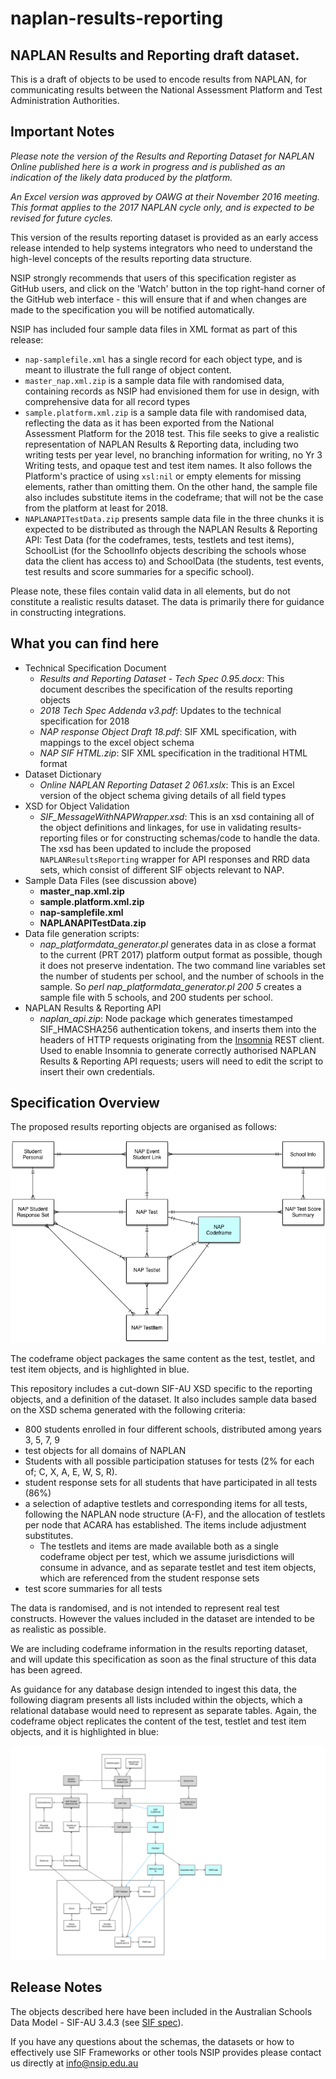 # naplan-results-reporting


## NAPLAN Results and Reporting draft dataset. 
This is a draft of objects to be used to  encode results from NAPLAN, for communicating results between the National Assessment Platform and Test Administration Authorities.

## Important Notes

_Please note the version of the Results and Reporting Dataset for NAPLAN Online published here is a work in progress and is published as an indication of the likely data produced by the platform._
 
_An Excel version was approved by OAWG at their November 2016 meeting. This format applies to the 2017 NAPLAN cycle only, and is expected to be revised for future cycles._ 


This version of the results reporting dataset is provided as an early access release intended to help systems integrators who need to understand the high-level concepts of the results reporting data structure.

NSIP strongly recommends that users of this specification register as GitHub users, and click on the 'Watch' button in the top right-hand corner of the GitHub web interface - this will ensure that if and when changes are made to the specification you will be notified automatically.

NSIP has included four sample data files in XML format as part of this release: 

* `nap-samplefile.xml` has a single record for each object type, and is meant to illustrate the full range of object content.
* `master_nap.xml.zip` is a sample data file with randomised data, containing records as NSIP had envisioned them for use in design, with comprehensive data for all record types
* `sample.platform.xml.zip` is a sample data file with randomised data, reflecting the data as it has been exported from the National Assessment Platform for the 2018 test. This file seeks to give a realistic representation of NAPLAN Results & Reporting data, including two writing tests per year level, no branching information for writing, no Yr 3 Writing tests, and opaque test and test item names. It also follows the Platform's practice of using `xsl:nil` or empty elements for missing elements, rather than omitting them. On the other hand, the sample file also includes substitute items in the codeframe; that will not be the case from the platform at least for 2018.
* `NAPLANAPITestData.zip` presents sample data file in the three chunks it is expected to be distributed as through the NAPLAN Results & Reporting API: Test Data (for the codeframes, tests, testlets and test items), SchoolList (for the SchoolInfo objects describing the schools whose data the client has access to) and SchoolData (the students, test events, test results and score summaries for a specific school).

Please note, these files contain valid data in all elements, but do not constitute a realistic results dataset. The data is primarily there for guidance in constructing integrations.


## What you can find here

* Technical Specification Document
  * _Results and Reporting Dataset - Tech Spec 0.95.docx_: This document describes the specification of the results reporting objects
  * _2018 Tech Spec Addenda v3.pdf_: Updates to the technical specification for 2018
  * _NAP response Object Draft 18.pdf_: SIF XML specification, with mappings to the excel object schema
  * _NAP SIF HTML.zip_: SIF XML specification in the traditional HTML format
* Dataset Dictionary
  * _Online NAPLAN Reporting Dataset 2 061.xslx_: This is an Excel version of the object schema giving details of all field types 
* XSD for Object Validation
  * _SIF_MessageWithNAPWrapper.xsd_: This is an xsd containing all of the object definitions and linkages, for use in validating results-reporting files or for constructing schemas/code to handle the data. The xsd has been updated to include the proposed `NAPLANResultsReporting` wrapper for API responses and RRD data sets, which consist of different SIF objects relevant to NAP.
* Sample Data Files (see discussion above)
  * **master_nap.xml.zip**
  * **sample.platform.xml.zip**
  * **nap-samplefile.xml**
  * **NAPLANAPITestData.zip**
* Data file generation scripts:
  * _nap_platformdata_generator.pl_ generates data in as close a format to the current (PRT 2017) platform output format as possible, though it does not preserve indentation. The two command line variables set the number of students per school, and the number of schools in the sample. So _perl nap_platformdata_generator.pl 200 5_ creates a sample file with 5 schools, and 200 students per school.
* NAPLAN Results & Reporting API
  * _naplan_api.zip_: Node package which generates timestamped SIF_HMACSHA256 authentication tokens, and inserts them into the headers of HTTP requests originating from the [Insomnia](https://insomnia.rest) REST client. Used to enable Insomnia to generate correctly authorised NAPLAN Results & Reporting API requests; users will need to edit the script to insert their own credentials.

## Specification Overview
The proposed results reporting objects are organised as follows:

![E-R diagram](https://raw.githubusercontent.com/nsip/naplan-results-reporting/master/NAPResponses.png "E-R diagram")

The codeframe object packages the same content as the test, testlet, and test item objects, and is highlighted in blue.

This repository includes a cut-down SIF-AU XSD specific to the reporting objects, and a definition of the dataset. It also includes sample data based on the XSD schema generated with the following criteria:  

* 800 students enrolled in four different schools, distributed among years 3, 5, 7, 9
* test objects for all domains of NAPLAN
* Students with all possible participation statuses for tests (2%  for each of; C, X, A, E, W, S, R).
* student response sets for all students that have participated in all tests (86%)
* a selection of adaptive testlets and corresponding items for all tests, following the NAPLAN node structure (A-F), and the allocation of testlets per node that ACARA has established. The items include adjustment substitutes.
  * The testlets and items are made available both as a single codeframe object per test, which we assume jurisdictions will consume in advance, and as separate testlet and test item objects, which are referenced from the student response sets
* test score summaries for all tests

The data is randomised, and is not intended to represent real test constructs. However the values included in the dataset are intended to be as realistic as possible.

We are including codeframe information in the results reporting dataset, and will update this specification as soon as the final structure of this data has been agreed.

As guidance for any database design intended to ingest this data, the following diagram presents all lists included within the objects, which a relational database would need to represent as separate tables. Again, the codeframe object replicates the content of the test, testlet and test item objects, and it is highlighted in blue:

![E-R diagram](https://raw.githubusercontent.com/nsip/naplan-results-reporting/master/NAPResponses1.png "Expanded E-R diagram")

## Release Notes

The objects described here have been included in the Australian Schools Data Model - SIF-AU 3.4.3 (see [SIF spec](http://specification.sifassociation.org/Implementation/AU/3.4.3/ )).

If you have any questions about the schemas, the datasets or how to effectively use SIF Frameworks or other tools NSIP provides please contact us directly at info@nsip.edu.au

